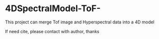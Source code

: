 # 4DSpectralModel-ToF-

This project can merge Tof image and Hyperspectral data into a 4D model

If need cite, please contact with author, thanks
